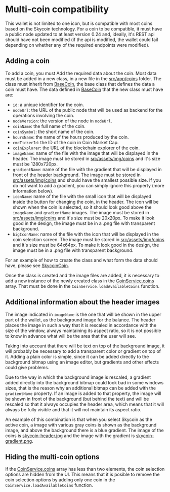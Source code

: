 # Multi-coin compatibility

This wallet is not limited to one icon, but is compatible with most coins based on the Skycoin technology. For a
coin to be compatible, it must have a public node updated to at least version 0.24 and, ideally, it's REST api
should have not been modified (if the api is modified, the wallet could fail depending on whether any of the
required endpoints were modified).

## Adding a coin

To add a coin, you must Add the required data about the coin. Most data must be added in a new class, in a new
file in the [src/app/coins](src/app/coins) folder. The class must inherit from
[BaseCoin](src/app/coins/basecoin.ts), the base class that defines the data a coin must have. The data defined
in [BaseCoin](src/app/coins/basecoin.ts) that the new class must have are:

- `id`: a unique identifier for the coin.
- `nodeUrl`: the URL of the public node that will be used as backend for the operations involving the coin.
- `nodeVersion`: the version of the node in `nodeUrl`.
- `coinName`: the full name of the coin.
- `coinSymbol`: the short name of the coin.
- `hoursName`: the name of the hours produced by the coin.
- `cmcTickerId`: the ID of the coin in Coin Market Cap.
- `coinExplorer`: the URL of the blockchain explorer of the coin.
- `imageName`: name of the file with the image that will be displayed in the header. The image must be stored in
[src/assets/img/coins](src/assets/img/coins) and it's size must be 1280x720px.
- `gradientName`: name of the file with the gradient that will be displayed in front of the header background.
The image must be stored in [src/assets/img/coins](src/assets/img/coins) and should have the smallest possible
size. If you do not want to add a gradient, you can simply ignore this property (more information below).
- `iconName`: name of the file with the small icon that will be displayed inside the button for changing the coin,
in the header. The icon will be shown when the coin is selected, so it should look good above the `imageName` and
`gradientName` images. The image must be stored in [src/assets/img/coins](src/assets/img/coins) and it's size
must be 20x20px. To make it look good in the design, the image must be in a .png file with transparent background.
- `bigIconName`: name of the file with the icon that will be displayed in the coin selection screen. The image must
be stored in [src/assets/img/coins](src/assets/img/coins) and it's size must be 64x64px. To make it look good in
the design, the image must be in a .png file with transparent background.

For an example of how to create the class and what form the data should have, please see
[SkycoinCoin](src/app/coins/skycoin.coin.ts).

Once the class is created and the image files are added, it is necessary to add a new instance of the newly created
class in the [CoinService.coins](src/app/services/coin.service.ts) array. That must be done in the
`CoinService.loadAvailableCoins` function.

## Additional information about the header images

The image indicated in `imageName` is the one that will be shown in the upper part of the wallet, as the background
image for the balance. The header places the image in such a way that it is rescaled in accordance with the size of
the window, always maintaining its aspect ratio, so it is not possible to know in advance what will be the area that
the user will see.

Taking into account that there will be text on top of the background image, it will probably be necessary to add
a transparent color or gradient on top of it. Adding a plain color is simple, since it can be added directly to
the background bitmap using an image editor, but gradients and other effects could give problems.

Due to the way in which the background image is rescaled, a gradient added directly into the background bitmap could
look bad in some windows sizes, that is the reason why an additional bitmap can be added with the `gradientName`
property. If an image is added to that property, the image will be shown in front of the background (but behind the
text) and will be rescaled so that it always occupies the header area, which means that it will always be fully
visible and that it will not maintain its aspect ratio.

An example of this combination is that when you select Skycoin as the active coin, a image with various gray coins is
shown as the background image, and above the background there is a blue gradient. The image of the coins is
[skycoin-header.jpg](src/assets/img/coins/skycoin-header.jpg) and the image with the gradient is 
[skycoin-gradient.png](src/assets/img/coins/skycoin-gradient.png).

## Hiding the multi-coin options

If the [CoinService.coins](src/app/services/coin.service.ts) array has less than two elements, the coin selection
options are hidden from the UI. This means that it is posible to remove the coin selection options by adding only
one coin in the `CoinService.loadAvailableCoins` function.